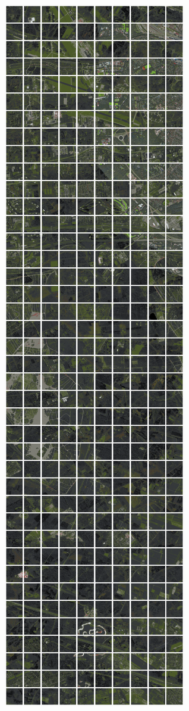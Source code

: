 <html>
<div>
<img src="https://github.com/HakkaTjakka/NL_TILE_MAP/blob/main/18/622/-1046/r.6220.-10460.png" height="44" width="44">
<img src="https://github.com/HakkaTjakka/NL_TILE_MAP/blob/main/18/622/-1046/r.6221.-10460.png" height="44" width="44">
<img src="https://github.com/HakkaTjakka/NL_TILE_MAP/blob/main/18/622/-1046/r.6222.-10460.png" height="44" width="44">
<img src="https://github.com/HakkaTjakka/NL_TILE_MAP/blob/main/18/622/-1046/r.6223.-10460.png" height="44" width="44">
<img src="https://github.com/HakkaTjakka/NL_TILE_MAP/blob/main/18/622/-1046/r.6224.-10460.png" height="44" width="44">
<img src="https://github.com/HakkaTjakka/NL_TILE_MAP/blob/main/18/622/-1046/r.6225.-10460.png" height="44" width="44">
<img src="https://github.com/HakkaTjakka/NL_TILE_MAP/blob/main/18/622/-1046/r.6226.-10460.png" height="44" width="44">
<img src="https://github.com/HakkaTjakka/NL_TILE_MAP/blob/main/18/622/-1046/r.6227.-10460.png" height="44" width="44">
<img src="https://github.com/HakkaTjakka/NL_TILE_MAP/blob/main/18/622/-1046/r.6228.-10460.png" height="44" width="44">
<img src="https://github.com/HakkaTjakka/NL_TILE_MAP/blob/main/18/622/-1046/r.6229.-10460.png" height="44" width="44">
<img src="https://github.com/HakkaTjakka/NL_TILE_MAP/blob/main/18/623/-1046/r.6230.-10460.png" height="44" width="44">
<img src="https://github.com/HakkaTjakka/NL_TILE_MAP/blob/main/18/623/-1046/r.6231.-10460.png" height="44" width="44">
<img src="https://github.com/HakkaTjakka/NL_TILE_MAP/blob/main/18/623/-1046/r.6232.-10460.png" height="44" width="44">
<img src="https://github.com/HakkaTjakka/NL_TILE_MAP/blob/main/18/623/-1046/r.6233.-10460.png" height="44" width="44">
<img src="https://github.com/HakkaTjakka/NL_TILE_MAP/blob/main/18/623/-1046/r.6234.-10460.png" height="44" width="44">
<img src="https://github.com/HakkaTjakka/NL_TILE_MAP/blob/main/18/623/-1046/r.6235.-10460.png" height="44" width="44">
<img src="https://github.com/HakkaTjakka/NL_TILE_MAP/blob/main/18/623/-1046/r.6236.-10460.png" height="44" width="44">
<img src="https://github.com/HakkaTjakka/NL_TILE_MAP/blob/main/18/623/-1046/r.6237.-10460.png" height="44" width="44">
<img src="https://github.com/HakkaTjakka/NL_TILE_MAP/blob/main/18/623/-1046/r.6238.-10460.png" height="44" width="44">
<img src="https://github.com/HakkaTjakka/NL_TILE_MAP/blob/main/18/623/-1046/r.6239.-10460.png" height="44" width="44">
<br>
<img src="https://github.com/HakkaTjakka/NL_TILE_MAP/blob/main/18/622/-1046/r.6220.-10459.png" height="44" width="44">
<img src="https://github.com/HakkaTjakka/NL_TILE_MAP/blob/main/18/622/-1046/r.6221.-10459.png" height="44" width="44">
<img src="https://github.com/HakkaTjakka/NL_TILE_MAP/blob/main/18/622/-1046/r.6222.-10459.png" height="44" width="44">
<img src="https://github.com/HakkaTjakka/NL_TILE_MAP/blob/main/18/622/-1046/r.6223.-10459.png" height="44" width="44">
<img src="https://github.com/HakkaTjakka/NL_TILE_MAP/blob/main/18/622/-1046/r.6224.-10459.png" height="44" width="44">
<img src="https://github.com/HakkaTjakka/NL_TILE_MAP/blob/main/18/622/-1046/r.6225.-10459.png" height="44" width="44">
<img src="https://github.com/HakkaTjakka/NL_TILE_MAP/blob/main/18/622/-1046/r.6226.-10459.png" height="44" width="44">
<img src="https://github.com/HakkaTjakka/NL_TILE_MAP/blob/main/18/622/-1046/r.6227.-10459.png" height="44" width="44">
<img src="https://github.com/HakkaTjakka/NL_TILE_MAP/blob/main/18/622/-1046/r.6228.-10459.png" height="44" width="44">
<img src="https://github.com/HakkaTjakka/NL_TILE_MAP/blob/main/18/622/-1046/r.6229.-10459.png" height="44" width="44">
<img src="https://github.com/HakkaTjakka/NL_TILE_MAP/blob/main/18/623/-1046/r.6230.-10459.png" height="44" width="44">
<img src="https://github.com/HakkaTjakka/NL_TILE_MAP/blob/main/18/623/-1046/r.6231.-10459.png" height="44" width="44">
<img src="https://github.com/HakkaTjakka/NL_TILE_MAP/blob/main/18/623/-1046/r.6232.-10459.png" height="44" width="44">
<img src="https://github.com/HakkaTjakka/NL_TILE_MAP/blob/main/18/623/-1046/r.6233.-10459.png" height="44" width="44">
<img src="https://github.com/HakkaTjakka/NL_TILE_MAP/blob/main/18/623/-1046/r.6234.-10459.png" height="44" width="44">
<img src="https://github.com/HakkaTjakka/NL_TILE_MAP/blob/main/18/623/-1046/r.6235.-10459.png" height="44" width="44">
<img src="https://github.com/HakkaTjakka/NL_TILE_MAP/blob/main/18/623/-1046/r.6236.-10459.png" height="44" width="44">
<img src="https://github.com/HakkaTjakka/NL_TILE_MAP/blob/main/18/623/-1046/r.6237.-10459.png" height="44" width="44">
<img src="https://github.com/HakkaTjakka/NL_TILE_MAP/blob/main/18/623/-1046/r.6238.-10459.png" height="44" width="44">
<img src="https://github.com/HakkaTjakka/NL_TILE_MAP/blob/main/18/623/-1046/r.6239.-10459.png" height="44" width="44">
<br>
<img src="https://github.com/HakkaTjakka/NL_TILE_MAP/blob/main/18/622/-1046/r.6220.-10458.png" height="44" width="44">
<img src="https://github.com/HakkaTjakka/NL_TILE_MAP/blob/main/18/622/-1046/r.6221.-10458.png" height="44" width="44">
<img src="https://github.com/HakkaTjakka/NL_TILE_MAP/blob/main/18/622/-1046/r.6222.-10458.png" height="44" width="44">
<img src="https://github.com/HakkaTjakka/NL_TILE_MAP/blob/main/18/622/-1046/r.6223.-10458.png" height="44" width="44">
<img src="https://github.com/HakkaTjakka/NL_TILE_MAP/blob/main/18/622/-1046/r.6224.-10458.png" height="44" width="44">
<img src="https://github.com/HakkaTjakka/NL_TILE_MAP/blob/main/18/622/-1046/r.6225.-10458.png" height="44" width="44">
<img src="https://github.com/HakkaTjakka/NL_TILE_MAP/blob/main/18/622/-1046/r.6226.-10458.png" height="44" width="44">
<img src="https://github.com/HakkaTjakka/NL_TILE_MAP/blob/main/18/622/-1046/r.6227.-10458.png" height="44" width="44">
<img src="https://github.com/HakkaTjakka/NL_TILE_MAP/blob/main/18/622/-1046/r.6228.-10458.png" height="44" width="44">
<img src="https://github.com/HakkaTjakka/NL_TILE_MAP/blob/main/18/622/-1046/r.6229.-10458.png" height="44" width="44">
<img src="https://github.com/HakkaTjakka/NL_TILE_MAP/blob/main/18/623/-1046/r.6230.-10458.png" height="44" width="44">
<img src="https://github.com/HakkaTjakka/NL_TILE_MAP/blob/main/18/623/-1046/r.6231.-10458.png" height="44" width="44">
<img src="https://github.com/HakkaTjakka/NL_TILE_MAP/blob/main/18/623/-1046/r.6232.-10458.png" height="44" width="44">
<img src="https://github.com/HakkaTjakka/NL_TILE_MAP/blob/main/18/623/-1046/r.6233.-10458.png" height="44" width="44">
<img src="https://github.com/HakkaTjakka/NL_TILE_MAP/blob/main/18/623/-1046/r.6234.-10458.png" height="44" width="44">
<img src="https://github.com/HakkaTjakka/NL_TILE_MAP/blob/main/18/623/-1046/r.6235.-10458.png" height="44" width="44">
<img src="https://github.com/HakkaTjakka/NL_TILE_MAP/blob/main/18/623/-1046/r.6236.-10458.png" height="44" width="44">
<img src="https://github.com/HakkaTjakka/NL_TILE_MAP/blob/main/18/623/-1046/r.6237.-10458.png" height="44" width="44">
<img src="https://github.com/HakkaTjakka/NL_TILE_MAP/blob/main/18/623/-1046/r.6238.-10458.png" height="44" width="44">
<img src="https://github.com/HakkaTjakka/NL_TILE_MAP/blob/main/18/623/-1046/r.6239.-10458.png" height="44" width="44">
<br>
<img src="https://github.com/HakkaTjakka/NL_TILE_MAP/blob/main/18/622/-1046/r.6220.-10457.png" height="44" width="44">
<img src="https://github.com/HakkaTjakka/NL_TILE_MAP/blob/main/18/622/-1046/r.6221.-10457.png" height="44" width="44">
<img src="https://github.com/HakkaTjakka/NL_TILE_MAP/blob/main/18/622/-1046/r.6222.-10457.png" height="44" width="44">
<img src="https://github.com/HakkaTjakka/NL_TILE_MAP/blob/main/18/622/-1046/r.6223.-10457.png" height="44" width="44">
<img src="https://github.com/HakkaTjakka/NL_TILE_MAP/blob/main/18/622/-1046/r.6224.-10457.png" height="44" width="44">
<img src="https://github.com/HakkaTjakka/NL_TILE_MAP/blob/main/18/622/-1046/r.6225.-10457.png" height="44" width="44">
<img src="https://github.com/HakkaTjakka/NL_TILE_MAP/blob/main/18/622/-1046/r.6226.-10457.png" height="44" width="44">
<img src="https://github.com/HakkaTjakka/NL_TILE_MAP/blob/main/18/622/-1046/r.6227.-10457.png" height="44" width="44">
<img src="https://github.com/HakkaTjakka/NL_TILE_MAP/blob/main/18/622/-1046/r.6228.-10457.png" height="44" width="44">
<img src="https://github.com/HakkaTjakka/NL_TILE_MAP/blob/main/18/622/-1046/r.6229.-10457.png" height="44" width="44">
<img src="https://github.com/HakkaTjakka/NL_TILE_MAP/blob/main/18/623/-1046/r.6230.-10457.png" height="44" width="44">
<img src="https://github.com/HakkaTjakka/NL_TILE_MAP/blob/main/18/623/-1046/r.6231.-10457.png" height="44" width="44">
<img src="https://github.com/HakkaTjakka/NL_TILE_MAP/blob/main/18/623/-1046/r.6232.-10457.png" height="44" width="44">
<img src="https://github.com/HakkaTjakka/NL_TILE_MAP/blob/main/18/623/-1046/r.6233.-10457.png" height="44" width="44">
<img src="https://github.com/HakkaTjakka/NL_TILE_MAP/blob/main/18/623/-1046/r.6234.-10457.png" height="44" width="44">
<img src="https://github.com/HakkaTjakka/NL_TILE_MAP/blob/main/18/623/-1046/r.6235.-10457.png" height="44" width="44">
<img src="https://github.com/HakkaTjakka/NL_TILE_MAP/blob/main/18/623/-1046/r.6236.-10457.png" height="44" width="44">
<img src="https://github.com/HakkaTjakka/NL_TILE_MAP/blob/main/18/623/-1046/r.6237.-10457.png" height="44" width="44">
<img src="https://github.com/HakkaTjakka/NL_TILE_MAP/blob/main/18/623/-1046/r.6238.-10457.png" height="44" width="44">
<img src="https://github.com/HakkaTjakka/NL_TILE_MAP/blob/main/18/623/-1046/r.6239.-10457.png" height="44" width="44">
<br>
<img src="https://github.com/HakkaTjakka/NL_TILE_MAP/blob/main/18/622/-1046/r.6220.-10456.png" height="44" width="44">
<img src="https://github.com/HakkaTjakka/NL_TILE_MAP/blob/main/18/622/-1046/r.6221.-10456.png" height="44" width="44">
<img src="https://github.com/HakkaTjakka/NL_TILE_MAP/blob/main/18/622/-1046/r.6222.-10456.png" height="44" width="44">
<img src="https://github.com/HakkaTjakka/NL_TILE_MAP/blob/main/18/622/-1046/r.6223.-10456.png" height="44" width="44">
<img src="https://github.com/HakkaTjakka/NL_TILE_MAP/blob/main/18/622/-1046/r.6224.-10456.png" height="44" width="44">
<img src="https://github.com/HakkaTjakka/NL_TILE_MAP/blob/main/18/622/-1046/r.6225.-10456.png" height="44" width="44">
<img src="https://github.com/HakkaTjakka/NL_TILE_MAP/blob/main/18/622/-1046/r.6226.-10456.png" height="44" width="44">
<img src="https://github.com/HakkaTjakka/NL_TILE_MAP/blob/main/18/622/-1046/r.6227.-10456.png" height="44" width="44">
<img src="https://github.com/HakkaTjakka/NL_TILE_MAP/blob/main/18/622/-1046/r.6228.-10456.png" height="44" width="44">
<img src="https://github.com/HakkaTjakka/NL_TILE_MAP/blob/main/18/622/-1046/r.6229.-10456.png" height="44" width="44">
<img src="https://github.com/HakkaTjakka/NL_TILE_MAP/blob/main/18/623/-1046/r.6230.-10456.png" height="44" width="44">
<img src="https://github.com/HakkaTjakka/NL_TILE_MAP/blob/main/18/623/-1046/r.6231.-10456.png" height="44" width="44">
<img src="https://github.com/HakkaTjakka/NL_TILE_MAP/blob/main/18/623/-1046/r.6232.-10456.png" height="44" width="44">
<img src="https://github.com/HakkaTjakka/NL_TILE_MAP/blob/main/18/623/-1046/r.6233.-10456.png" height="44" width="44">
<img src="https://github.com/HakkaTjakka/NL_TILE_MAP/blob/main/18/623/-1046/r.6234.-10456.png" height="44" width="44">
<img src="https://github.com/HakkaTjakka/NL_TILE_MAP/blob/main/18/623/-1046/r.6235.-10456.png" height="44" width="44">
<img src="https://github.com/HakkaTjakka/NL_TILE_MAP/blob/main/18/623/-1046/r.6236.-10456.png" height="44" width="44">
<img src="https://github.com/HakkaTjakka/NL_TILE_MAP/blob/main/18/623/-1046/r.6237.-10456.png" height="44" width="44">
<img src="https://github.com/HakkaTjakka/NL_TILE_MAP/blob/main/18/623/-1046/r.6238.-10456.png" height="44" width="44">
<img src="https://github.com/HakkaTjakka/NL_TILE_MAP/blob/main/18/623/-1046/r.6239.-10456.png" height="44" width="44">
<br>
<img src="https://github.com/HakkaTjakka/NL_TILE_MAP/blob/main/18/622/-1046/r.6220.-10455.png" height="44" width="44">
<img src="https://github.com/HakkaTjakka/NL_TILE_MAP/blob/main/18/622/-1046/r.6221.-10455.png" height="44" width="44">
<img src="https://github.com/HakkaTjakka/NL_TILE_MAP/blob/main/18/622/-1046/r.6222.-10455.png" height="44" width="44">
<img src="https://github.com/HakkaTjakka/NL_TILE_MAP/blob/main/18/622/-1046/r.6223.-10455.png" height="44" width="44">
<img src="https://github.com/HakkaTjakka/NL_TILE_MAP/blob/main/18/622/-1046/r.6224.-10455.png" height="44" width="44">
<img src="https://github.com/HakkaTjakka/NL_TILE_MAP/blob/main/18/622/-1046/r.6225.-10455.png" height="44" width="44">
<img src="https://github.com/HakkaTjakka/NL_TILE_MAP/blob/main/18/622/-1046/r.6226.-10455.png" height="44" width="44">
<img src="https://github.com/HakkaTjakka/NL_TILE_MAP/blob/main/18/622/-1046/r.6227.-10455.png" height="44" width="44">
<img src="https://github.com/HakkaTjakka/NL_TILE_MAP/blob/main/18/622/-1046/r.6228.-10455.png" height="44" width="44">
<img src="https://github.com/HakkaTjakka/NL_TILE_MAP/blob/main/18/622/-1046/r.6229.-10455.png" height="44" width="44">
<img src="https://github.com/HakkaTjakka/NL_TILE_MAP/blob/main/18/623/-1046/r.6230.-10455.png" height="44" width="44">
<img src="https://github.com/HakkaTjakka/NL_TILE_MAP/blob/main/18/623/-1046/r.6231.-10455.png" height="44" width="44">
<img src="https://github.com/HakkaTjakka/NL_TILE_MAP/blob/main/18/623/-1046/r.6232.-10455.png" height="44" width="44">
<img src="https://github.com/HakkaTjakka/NL_TILE_MAP/blob/main/18/623/-1046/r.6233.-10455.png" height="44" width="44">
<img src="https://github.com/HakkaTjakka/NL_TILE_MAP/blob/main/18/623/-1046/r.6234.-10455.png" height="44" width="44">
<img src="https://github.com/HakkaTjakka/NL_TILE_MAP/blob/main/18/623/-1046/r.6235.-10455.png" height="44" width="44">
<img src="https://github.com/HakkaTjakka/NL_TILE_MAP/blob/main/18/623/-1046/r.6236.-10455.png" height="44" width="44">
<img src="https://github.com/HakkaTjakka/NL_TILE_MAP/blob/main/18/623/-1046/r.6237.-10455.png" height="44" width="44">
<img src="https://github.com/HakkaTjakka/NL_TILE_MAP/blob/main/18/623/-1046/r.6238.-10455.png" height="44" width="44">
<img src="https://github.com/HakkaTjakka/NL_TILE_MAP/blob/main/18/623/-1046/r.6239.-10455.png" height="44" width="44">
<br>
<img src="https://github.com/HakkaTjakka/NL_TILE_MAP/blob/main/18/622/-1046/r.6220.-10454.png" height="44" width="44">
<img src="https://github.com/HakkaTjakka/NL_TILE_MAP/blob/main/18/622/-1046/r.6221.-10454.png" height="44" width="44">
<img src="https://github.com/HakkaTjakka/NL_TILE_MAP/blob/main/18/622/-1046/r.6222.-10454.png" height="44" width="44">
<img src="https://github.com/HakkaTjakka/NL_TILE_MAP/blob/main/18/622/-1046/r.6223.-10454.png" height="44" width="44">
<img src="https://github.com/HakkaTjakka/NL_TILE_MAP/blob/main/18/622/-1046/r.6224.-10454.png" height="44" width="44">
<img src="https://github.com/HakkaTjakka/NL_TILE_MAP/blob/main/18/622/-1046/r.6225.-10454.png" height="44" width="44">
<img src="https://github.com/HakkaTjakka/NL_TILE_MAP/blob/main/18/622/-1046/r.6226.-10454.png" height="44" width="44">
<img src="https://github.com/HakkaTjakka/NL_TILE_MAP/blob/main/18/622/-1046/r.6227.-10454.png" height="44" width="44">
<img src="https://github.com/HakkaTjakka/NL_TILE_MAP/blob/main/18/622/-1046/r.6228.-10454.png" height="44" width="44">
<img src="https://github.com/HakkaTjakka/NL_TILE_MAP/blob/main/18/622/-1046/r.6229.-10454.png" height="44" width="44">
<img src="https://github.com/HakkaTjakka/NL_TILE_MAP/blob/main/18/623/-1046/r.6230.-10454.png" height="44" width="44">
<img src="https://github.com/HakkaTjakka/NL_TILE_MAP/blob/main/18/623/-1046/r.6231.-10454.png" height="44" width="44">
<img src="https://github.com/HakkaTjakka/NL_TILE_MAP/blob/main/18/623/-1046/r.6232.-10454.png" height="44" width="44">
<img src="https://github.com/HakkaTjakka/NL_TILE_MAP/blob/main/18/623/-1046/r.6233.-10454.png" height="44" width="44">
<img src="https://github.com/HakkaTjakka/NL_TILE_MAP/blob/main/18/623/-1046/r.6234.-10454.png" height="44" width="44">
<img src="https://github.com/HakkaTjakka/NL_TILE_MAP/blob/main/18/623/-1046/r.6235.-10454.png" height="44" width="44">
<img src="https://github.com/HakkaTjakka/NL_TILE_MAP/blob/main/18/623/-1046/r.6236.-10454.png" height="44" width="44">
<img src="https://github.com/HakkaTjakka/NL_TILE_MAP/blob/main/18/623/-1046/r.6237.-10454.png" height="44" width="44">
<img src="https://github.com/HakkaTjakka/NL_TILE_MAP/blob/main/18/623/-1046/r.6238.-10454.png" height="44" width="44">
<img src="https://github.com/HakkaTjakka/NL_TILE_MAP/blob/main/18/623/-1046/r.6239.-10454.png" height="44" width="44">
<br>
<img src="https://github.com/HakkaTjakka/NL_TILE_MAP/blob/main/18/622/-1046/r.6220.-10453.png" height="44" width="44">
<img src="https://github.com/HakkaTjakka/NL_TILE_MAP/blob/main/18/622/-1046/r.6221.-10453.png" height="44" width="44">
<img src="https://github.com/HakkaTjakka/NL_TILE_MAP/blob/main/18/622/-1046/r.6222.-10453.png" height="44" width="44">
<img src="https://github.com/HakkaTjakka/NL_TILE_MAP/blob/main/18/622/-1046/r.6223.-10453.png" height="44" width="44">
<img src="https://github.com/HakkaTjakka/NL_TILE_MAP/blob/main/18/622/-1046/r.6224.-10453.png" height="44" width="44">
<img src="https://github.com/HakkaTjakka/NL_TILE_MAP/blob/main/18/622/-1046/r.6225.-10453.png" height="44" width="44">
<img src="https://github.com/HakkaTjakka/NL_TILE_MAP/blob/main/18/622/-1046/r.6226.-10453.png" height="44" width="44">
<img src="https://github.com/HakkaTjakka/NL_TILE_MAP/blob/main/18/622/-1046/r.6227.-10453.png" height="44" width="44">
<img src="https://github.com/HakkaTjakka/NL_TILE_MAP/blob/main/18/622/-1046/r.6228.-10453.png" height="44" width="44">
<img src="https://github.com/HakkaTjakka/NL_TILE_MAP/blob/main/18/622/-1046/r.6229.-10453.png" height="44" width="44">
<img src="https://github.com/HakkaTjakka/NL_TILE_MAP/blob/main/18/623/-1046/r.6230.-10453.png" height="44" width="44">
<img src="https://github.com/HakkaTjakka/NL_TILE_MAP/blob/main/18/623/-1046/r.6231.-10453.png" height="44" width="44">
<img src="https://github.com/HakkaTjakka/NL_TILE_MAP/blob/main/18/623/-1046/r.6232.-10453.png" height="44" width="44">
<img src="https://github.com/HakkaTjakka/NL_TILE_MAP/blob/main/18/623/-1046/r.6233.-10453.png" height="44" width="44">
<img src="https://github.com/HakkaTjakka/NL_TILE_MAP/blob/main/18/623/-1046/r.6234.-10453.png" height="44" width="44">
<img src="https://github.com/HakkaTjakka/NL_TILE_MAP/blob/main/18/623/-1046/r.6235.-10453.png" height="44" width="44">
<img src="https://github.com/HakkaTjakka/NL_TILE_MAP/blob/main/18/623/-1046/r.6236.-10453.png" height="44" width="44">
<img src="https://github.com/HakkaTjakka/NL_TILE_MAP/blob/main/18/623/-1046/r.6237.-10453.png" height="44" width="44">
<img src="https://github.com/HakkaTjakka/NL_TILE_MAP/blob/main/18/623/-1046/r.6238.-10453.png" height="44" width="44">
<img src="https://github.com/HakkaTjakka/NL_TILE_MAP/blob/main/18/623/-1046/r.6239.-10453.png" height="44" width="44">
<br>
<img src="https://github.com/HakkaTjakka/NL_TILE_MAP/blob/main/18/622/-1046/r.6220.-10452.png" height="44" width="44">
<img src="https://github.com/HakkaTjakka/NL_TILE_MAP/blob/main/18/622/-1046/r.6221.-10452.png" height="44" width="44">
<img src="https://github.com/HakkaTjakka/NL_TILE_MAP/blob/main/18/622/-1046/r.6222.-10452.png" height="44" width="44">
<img src="https://github.com/HakkaTjakka/NL_TILE_MAP/blob/main/18/622/-1046/r.6223.-10452.png" height="44" width="44">
<img src="https://github.com/HakkaTjakka/NL_TILE_MAP/blob/main/18/622/-1046/r.6224.-10452.png" height="44" width="44">
<img src="https://github.com/HakkaTjakka/NL_TILE_MAP/blob/main/18/622/-1046/r.6225.-10452.png" height="44" width="44">
<img src="https://github.com/HakkaTjakka/NL_TILE_MAP/blob/main/18/622/-1046/r.6226.-10452.png" height="44" width="44">
<img src="https://github.com/HakkaTjakka/NL_TILE_MAP/blob/main/18/622/-1046/r.6227.-10452.png" height="44" width="44">
<img src="https://github.com/HakkaTjakka/NL_TILE_MAP/blob/main/18/622/-1046/r.6228.-10452.png" height="44" width="44">
<img src="https://github.com/HakkaTjakka/NL_TILE_MAP/blob/main/18/622/-1046/r.6229.-10452.png" height="44" width="44">
<img src="https://github.com/HakkaTjakka/NL_TILE_MAP/blob/main/18/623/-1046/r.6230.-10452.png" height="44" width="44">
<img src="https://github.com/HakkaTjakka/NL_TILE_MAP/blob/main/18/623/-1046/r.6231.-10452.png" height="44" width="44">
<img src="https://github.com/HakkaTjakka/NL_TILE_MAP/blob/main/18/623/-1046/r.6232.-10452.png" height="44" width="44">
<img src="https://github.com/HakkaTjakka/NL_TILE_MAP/blob/main/18/623/-1046/r.6233.-10452.png" height="44" width="44">
<img src="https://github.com/HakkaTjakka/NL_TILE_MAP/blob/main/18/623/-1046/r.6234.-10452.png" height="44" width="44">
<img src="https://github.com/HakkaTjakka/NL_TILE_MAP/blob/main/18/623/-1046/r.6235.-10452.png" height="44" width="44">
<img src="https://github.com/HakkaTjakka/NL_TILE_MAP/blob/main/18/623/-1046/r.6236.-10452.png" height="44" width="44">
<img src="https://github.com/HakkaTjakka/NL_TILE_MAP/blob/main/18/623/-1046/r.6237.-10452.png" height="44" width="44">
<img src="https://github.com/HakkaTjakka/NL_TILE_MAP/blob/main/18/623/-1046/r.6238.-10452.png" height="44" width="44">
<img src="https://github.com/HakkaTjakka/NL_TILE_MAP/blob/main/18/623/-1046/r.6239.-10452.png" height="44" width="44">
<br>
<img src="https://github.com/HakkaTjakka/NL_TILE_MAP/blob/main/18/622/-1046/r.6220.-10451.png" height="44" width="44">
<img src="https://github.com/HakkaTjakka/NL_TILE_MAP/blob/main/18/622/-1046/r.6221.-10451.png" height="44" width="44">
<img src="https://github.com/HakkaTjakka/NL_TILE_MAP/blob/main/18/622/-1046/r.6222.-10451.png" height="44" width="44">
<img src="https://github.com/HakkaTjakka/NL_TILE_MAP/blob/main/18/622/-1046/r.6223.-10451.png" height="44" width="44">
<img src="https://github.com/HakkaTjakka/NL_TILE_MAP/blob/main/18/622/-1046/r.6224.-10451.png" height="44" width="44">
<img src="https://github.com/HakkaTjakka/NL_TILE_MAP/blob/main/18/622/-1046/r.6225.-10451.png" height="44" width="44">
<img src="https://github.com/HakkaTjakka/NL_TILE_MAP/blob/main/18/622/-1046/r.6226.-10451.png" height="44" width="44">
<img src="https://github.com/HakkaTjakka/NL_TILE_MAP/blob/main/18/622/-1046/r.6227.-10451.png" height="44" width="44">
<img src="https://github.com/HakkaTjakka/NL_TILE_MAP/blob/main/18/622/-1046/r.6228.-10451.png" height="44" width="44">
<img src="https://github.com/HakkaTjakka/NL_TILE_MAP/blob/main/18/622/-1046/r.6229.-10451.png" height="44" width="44">
<img src="https://github.com/HakkaTjakka/NL_TILE_MAP/blob/main/18/623/-1046/r.6230.-10451.png" height="44" width="44">
<img src="https://github.com/HakkaTjakka/NL_TILE_MAP/blob/main/18/623/-1046/r.6231.-10451.png" height="44" width="44">
<img src="https://github.com/HakkaTjakka/NL_TILE_MAP/blob/main/18/623/-1046/r.6232.-10451.png" height="44" width="44">
<img src="https://github.com/HakkaTjakka/NL_TILE_MAP/blob/main/18/623/-1046/r.6233.-10451.png" height="44" width="44">
<img src="https://github.com/HakkaTjakka/NL_TILE_MAP/blob/main/18/623/-1046/r.6234.-10451.png" height="44" width="44">
<img src="https://github.com/HakkaTjakka/NL_TILE_MAP/blob/main/18/623/-1046/r.6235.-10451.png" height="44" width="44">
<img src="https://github.com/HakkaTjakka/NL_TILE_MAP/blob/main/18/623/-1046/r.6236.-10451.png" height="44" width="44">
<img src="https://github.com/HakkaTjakka/NL_TILE_MAP/blob/main/18/623/-1046/r.6237.-10451.png" height="44" width="44">
<img src="https://github.com/HakkaTjakka/NL_TILE_MAP/blob/main/18/623/-1046/r.6238.-10451.png" height="44" width="44">
<img src="https://github.com/HakkaTjakka/NL_TILE_MAP/blob/main/18/623/-1046/r.6239.-10451.png" height="44" width="44">
<br>
<img src="https://github.com/HakkaTjakka/NL_TILE_MAP/blob/main/18/622/-1045/r.6220.-10450.png" height="44" width="44">
<img src="https://github.com/HakkaTjakka/NL_TILE_MAP/blob/main/18/622/-1045/r.6221.-10450.png" height="44" width="44">
<img src="https://github.com/HakkaTjakka/NL_TILE_MAP/blob/main/18/622/-1045/r.6222.-10450.png" height="44" width="44">
<img src="https://github.com/HakkaTjakka/NL_TILE_MAP/blob/main/18/622/-1045/r.6223.-10450.png" height="44" width="44">
<img src="https://github.com/HakkaTjakka/NL_TILE_MAP/blob/main/18/622/-1045/r.6224.-10450.png" height="44" width="44">
<img src="https://github.com/HakkaTjakka/NL_TILE_MAP/blob/main/18/622/-1045/r.6225.-10450.png" height="44" width="44">
<img src="https://github.com/HakkaTjakka/NL_TILE_MAP/blob/main/18/622/-1045/r.6226.-10450.png" height="44" width="44">
<img src="https://github.com/HakkaTjakka/NL_TILE_MAP/blob/main/18/622/-1045/r.6227.-10450.png" height="44" width="44">
<img src="https://github.com/HakkaTjakka/NL_TILE_MAP/blob/main/18/622/-1045/r.6228.-10450.png" height="44" width="44">
<img src="https://github.com/HakkaTjakka/NL_TILE_MAP/blob/main/18/622/-1045/r.6229.-10450.png" height="44" width="44">
<img src="https://github.com/HakkaTjakka/NL_TILE_MAP/blob/main/18/623/-1045/r.6230.-10450.png" height="44" width="44">
<img src="https://github.com/HakkaTjakka/NL_TILE_MAP/blob/main/18/623/-1045/r.6231.-10450.png" height="44" width="44">
<img src="https://github.com/HakkaTjakka/NL_TILE_MAP/blob/main/18/623/-1045/r.6232.-10450.png" height="44" width="44">
<img src="https://github.com/HakkaTjakka/NL_TILE_MAP/blob/main/18/623/-1045/r.6233.-10450.png" height="44" width="44">
<img src="https://github.com/HakkaTjakka/NL_TILE_MAP/blob/main/18/623/-1045/r.6234.-10450.png" height="44" width="44">
<img src="https://github.com/HakkaTjakka/NL_TILE_MAP/blob/main/18/623/-1045/r.6235.-10450.png" height="44" width="44">
<img src="https://github.com/HakkaTjakka/NL_TILE_MAP/blob/main/18/623/-1045/r.6236.-10450.png" height="44" width="44">
<img src="https://github.com/HakkaTjakka/NL_TILE_MAP/blob/main/18/623/-1045/r.6237.-10450.png" height="44" width="44">
<img src="https://github.com/HakkaTjakka/NL_TILE_MAP/blob/main/18/623/-1045/r.6238.-10450.png" height="44" width="44">
<img src="https://github.com/HakkaTjakka/NL_TILE_MAP/blob/main/18/623/-1045/r.6239.-10450.png" height="44" width="44">
<br>
<img src="https://github.com/HakkaTjakka/NL_TILE_MAP/blob/main/18/622/-1045/r.6220.-10449.png" height="44" width="44">
<img src="https://github.com/HakkaTjakka/NL_TILE_MAP/blob/main/18/622/-1045/r.6221.-10449.png" height="44" width="44">
<img src="https://github.com/HakkaTjakka/NL_TILE_MAP/blob/main/18/622/-1045/r.6222.-10449.png" height="44" width="44">
<img src="https://github.com/HakkaTjakka/NL_TILE_MAP/blob/main/18/622/-1045/r.6223.-10449.png" height="44" width="44">
<img src="https://github.com/HakkaTjakka/NL_TILE_MAP/blob/main/18/622/-1045/r.6224.-10449.png" height="44" width="44">
<img src="https://github.com/HakkaTjakka/NL_TILE_MAP/blob/main/18/622/-1045/r.6225.-10449.png" height="44" width="44">
<img src="https://github.com/HakkaTjakka/NL_TILE_MAP/blob/main/18/622/-1045/r.6226.-10449.png" height="44" width="44">
<img src="https://github.com/HakkaTjakka/NL_TILE_MAP/blob/main/18/622/-1045/r.6227.-10449.png" height="44" width="44">
<img src="https://github.com/HakkaTjakka/NL_TILE_MAP/blob/main/18/622/-1045/r.6228.-10449.png" height="44" width="44">
<img src="https://github.com/HakkaTjakka/NL_TILE_MAP/blob/main/18/622/-1045/r.6229.-10449.png" height="44" width="44">
<img src="https://github.com/HakkaTjakka/NL_TILE_MAP/blob/main/18/623/-1045/r.6230.-10449.png" height="44" width="44">
<img src="https://github.com/HakkaTjakka/NL_TILE_MAP/blob/main/18/623/-1045/r.6231.-10449.png" height="44" width="44">
<img src="https://github.com/HakkaTjakka/NL_TILE_MAP/blob/main/18/623/-1045/r.6232.-10449.png" height="44" width="44">
<img src="https://github.com/HakkaTjakka/NL_TILE_MAP/blob/main/18/623/-1045/r.6233.-10449.png" height="44" width="44">
<img src="https://github.com/HakkaTjakka/NL_TILE_MAP/blob/main/18/623/-1045/r.6234.-10449.png" height="44" width="44">
<img src="https://github.com/HakkaTjakka/NL_TILE_MAP/blob/main/18/623/-1045/r.6235.-10449.png" height="44" width="44">
<img src="https://github.com/HakkaTjakka/NL_TILE_MAP/blob/main/18/623/-1045/r.6236.-10449.png" height="44" width="44">
<img src="https://github.com/HakkaTjakka/NL_TILE_MAP/blob/main/18/623/-1045/r.6237.-10449.png" height="44" width="44">
<img src="https://github.com/HakkaTjakka/NL_TILE_MAP/blob/main/18/623/-1045/r.6238.-10449.png" height="44" width="44">
<img src="https://github.com/HakkaTjakka/NL_TILE_MAP/blob/main/18/623/-1045/r.6239.-10449.png" height="44" width="44">
<br>
<img src="https://github.com/HakkaTjakka/NL_TILE_MAP/blob/main/18/622/-1045/r.6220.-10448.png" height="44" width="44">
<img src="https://github.com/HakkaTjakka/NL_TILE_MAP/blob/main/18/622/-1045/r.6221.-10448.png" height="44" width="44">
<img src="https://github.com/HakkaTjakka/NL_TILE_MAP/blob/main/18/622/-1045/r.6222.-10448.png" height="44" width="44">
<img src="https://github.com/HakkaTjakka/NL_TILE_MAP/blob/main/18/622/-1045/r.6223.-10448.png" height="44" width="44">
<img src="https://github.com/HakkaTjakka/NL_TILE_MAP/blob/main/18/622/-1045/r.6224.-10448.png" height="44" width="44">
<img src="https://github.com/HakkaTjakka/NL_TILE_MAP/blob/main/18/622/-1045/r.6225.-10448.png" height="44" width="44">
<img src="https://github.com/HakkaTjakka/NL_TILE_MAP/blob/main/18/622/-1045/r.6226.-10448.png" height="44" width="44">
<img src="https://github.com/HakkaTjakka/NL_TILE_MAP/blob/main/18/622/-1045/r.6227.-10448.png" height="44" width="44">
<img src="https://github.com/HakkaTjakka/NL_TILE_MAP/blob/main/18/622/-1045/r.6228.-10448.png" height="44" width="44">
<img src="https://github.com/HakkaTjakka/NL_TILE_MAP/blob/main/18/622/-1045/r.6229.-10448.png" height="44" width="44">
<img src="https://github.com/HakkaTjakka/NL_TILE_MAP/blob/main/18/623/-1045/r.6230.-10448.png" height="44" width="44">
<img src="https://github.com/HakkaTjakka/NL_TILE_MAP/blob/main/18/623/-1045/r.6231.-10448.png" height="44" width="44">
<img src="https://github.com/HakkaTjakka/NL_TILE_MAP/blob/main/18/623/-1045/r.6232.-10448.png" height="44" width="44">
<img src="https://github.com/HakkaTjakka/NL_TILE_MAP/blob/main/18/623/-1045/r.6233.-10448.png" height="44" width="44">
<img src="https://github.com/HakkaTjakka/NL_TILE_MAP/blob/main/18/623/-1045/r.6234.-10448.png" height="44" width="44">
<img src="https://github.com/HakkaTjakka/NL_TILE_MAP/blob/main/18/623/-1045/r.6235.-10448.png" height="44" width="44">
<img src="https://github.com/HakkaTjakka/NL_TILE_MAP/blob/main/18/623/-1045/r.6236.-10448.png" height="44" width="44">
<img src="https://github.com/HakkaTjakka/NL_TILE_MAP/blob/main/18/623/-1045/r.6237.-10448.png" height="44" width="44">
<img src="https://github.com/HakkaTjakka/NL_TILE_MAP/blob/main/18/623/-1045/r.6238.-10448.png" height="44" width="44">
<img src="https://github.com/HakkaTjakka/NL_TILE_MAP/blob/main/18/623/-1045/r.6239.-10448.png" height="44" width="44">
<br>
<img src="https://github.com/HakkaTjakka/NL_TILE_MAP/blob/main/18/622/-1045/r.6220.-10447.png" height="44" width="44">
<img src="https://github.com/HakkaTjakka/NL_TILE_MAP/blob/main/18/622/-1045/r.6221.-10447.png" height="44" width="44">
<img src="https://github.com/HakkaTjakka/NL_TILE_MAP/blob/main/18/622/-1045/r.6222.-10447.png" height="44" width="44">
<img src="https://github.com/HakkaTjakka/NL_TILE_MAP/blob/main/18/622/-1045/r.6223.-10447.png" height="44" width="44">
<img src="https://github.com/HakkaTjakka/NL_TILE_MAP/blob/main/18/622/-1045/r.6224.-10447.png" height="44" width="44">
<img src="https://github.com/HakkaTjakka/NL_TILE_MAP/blob/main/18/622/-1045/r.6225.-10447.png" height="44" width="44">
<img src="https://github.com/HakkaTjakka/NL_TILE_MAP/blob/main/18/622/-1045/r.6226.-10447.png" height="44" width="44">
<img src="https://github.com/HakkaTjakka/NL_TILE_MAP/blob/main/18/622/-1045/r.6227.-10447.png" height="44" width="44">
<img src="https://github.com/HakkaTjakka/NL_TILE_MAP/blob/main/18/622/-1045/r.6228.-10447.png" height="44" width="44">
<img src="https://github.com/HakkaTjakka/NL_TILE_MAP/blob/main/18/622/-1045/r.6229.-10447.png" height="44" width="44">
<img src="https://github.com/HakkaTjakka/NL_TILE_MAP/blob/main/18/623/-1045/r.6230.-10447.png" height="44" width="44">
<img src="https://github.com/HakkaTjakka/NL_TILE_MAP/blob/main/18/623/-1045/r.6231.-10447.png" height="44" width="44">
<img src="https://github.com/HakkaTjakka/NL_TILE_MAP/blob/main/18/623/-1045/r.6232.-10447.png" height="44" width="44">
<img src="https://github.com/HakkaTjakka/NL_TILE_MAP/blob/main/18/623/-1045/r.6233.-10447.png" height="44" width="44">
<img src="https://github.com/HakkaTjakka/NL_TILE_MAP/blob/main/18/623/-1045/r.6234.-10447.png" height="44" width="44">
<img src="https://github.com/HakkaTjakka/NL_TILE_MAP/blob/main/18/623/-1045/r.6235.-10447.png" height="44" width="44">
<img src="https://github.com/HakkaTjakka/NL_TILE_MAP/blob/main/18/623/-1045/r.6236.-10447.png" height="44" width="44">
<img src="https://github.com/HakkaTjakka/NL_TILE_MAP/blob/main/18/623/-1045/r.6237.-10447.png" height="44" width="44">
<img src="https://github.com/HakkaTjakka/NL_TILE_MAP/blob/main/18/623/-1045/r.6238.-10447.png" height="44" width="44">
<img src="https://github.com/HakkaTjakka/NL_TILE_MAP/blob/main/18/623/-1045/r.6239.-10447.png" height="44" width="44">
<br>
<img src="https://github.com/HakkaTjakka/NL_TILE_MAP/blob/main/18/622/-1045/r.6220.-10446.png" height="44" width="44">
<img src="https://github.com/HakkaTjakka/NL_TILE_MAP/blob/main/18/622/-1045/r.6221.-10446.png" height="44" width="44">
<img src="https://github.com/HakkaTjakka/NL_TILE_MAP/blob/main/18/622/-1045/r.6222.-10446.png" height="44" width="44">
<img src="https://github.com/HakkaTjakka/NL_TILE_MAP/blob/main/18/622/-1045/r.6223.-10446.png" height="44" width="44">
<img src="https://github.com/HakkaTjakka/NL_TILE_MAP/blob/main/18/622/-1045/r.6224.-10446.png" height="44" width="44">
<img src="https://github.com/HakkaTjakka/NL_TILE_MAP/blob/main/18/622/-1045/r.6225.-10446.png" height="44" width="44">
<img src="https://github.com/HakkaTjakka/NL_TILE_MAP/blob/main/18/622/-1045/r.6226.-10446.png" height="44" width="44">
<img src="https://github.com/HakkaTjakka/NL_TILE_MAP/blob/main/18/622/-1045/r.6227.-10446.png" height="44" width="44">
<img src="https://github.com/HakkaTjakka/NL_TILE_MAP/blob/main/18/622/-1045/r.6228.-10446.png" height="44" width="44">
<img src="https://github.com/HakkaTjakka/NL_TILE_MAP/blob/main/18/622/-1045/r.6229.-10446.png" height="44" width="44">
<img src="https://github.com/HakkaTjakka/NL_TILE_MAP/blob/main/18/623/-1045/r.6230.-10446.png" height="44" width="44">
<img src="https://github.com/HakkaTjakka/NL_TILE_MAP/blob/main/18/623/-1045/r.6231.-10446.png" height="44" width="44">
<img src="https://github.com/HakkaTjakka/NL_TILE_MAP/blob/main/18/623/-1045/r.6232.-10446.png" height="44" width="44">
<img src="https://github.com/HakkaTjakka/NL_TILE_MAP/blob/main/18/623/-1045/r.6233.-10446.png" height="44" width="44">
<img src="https://github.com/HakkaTjakka/NL_TILE_MAP/blob/main/18/623/-1045/r.6234.-10446.png" height="44" width="44">
<img src="https://github.com/HakkaTjakka/NL_TILE_MAP/blob/main/18/623/-1045/r.6235.-10446.png" height="44" width="44">
<img src="https://github.com/HakkaTjakka/NL_TILE_MAP/blob/main/18/623/-1045/r.6236.-10446.png" height="44" width="44">
<img src="https://github.com/HakkaTjakka/NL_TILE_MAP/blob/main/18/623/-1045/r.6237.-10446.png" height="44" width="44">
<img src="https://github.com/HakkaTjakka/NL_TILE_MAP/blob/main/18/623/-1045/r.6238.-10446.png" height="44" width="44">
<img src="https://github.com/HakkaTjakka/NL_TILE_MAP/blob/main/18/623/-1045/r.6239.-10446.png" height="44" width="44">
<br>
<img src="https://github.com/HakkaTjakka/NL_TILE_MAP/blob/main/18/622/-1045/r.6220.-10445.png" height="44" width="44">
<img src="https://github.com/HakkaTjakka/NL_TILE_MAP/blob/main/18/622/-1045/r.6221.-10445.png" height="44" width="44">
<img src="https://github.com/HakkaTjakka/NL_TILE_MAP/blob/main/18/622/-1045/r.6222.-10445.png" height="44" width="44">
<img src="https://github.com/HakkaTjakka/NL_TILE_MAP/blob/main/18/622/-1045/r.6223.-10445.png" height="44" width="44">
<img src="https://github.com/HakkaTjakka/NL_TILE_MAP/blob/main/18/622/-1045/r.6224.-10445.png" height="44" width="44">
<img src="https://github.com/HakkaTjakka/NL_TILE_MAP/blob/main/18/622/-1045/r.6225.-10445.png" height="44" width="44">
<img src="https://github.com/HakkaTjakka/NL_TILE_MAP/blob/main/18/622/-1045/r.6226.-10445.png" height="44" width="44">
<img src="https://github.com/HakkaTjakka/NL_TILE_MAP/blob/main/18/622/-1045/r.6227.-10445.png" height="44" width="44">
<img src="https://github.com/HakkaTjakka/NL_TILE_MAP/blob/main/18/622/-1045/r.6228.-10445.png" height="44" width="44">
<img src="https://github.com/HakkaTjakka/NL_TILE_MAP/blob/main/18/622/-1045/r.6229.-10445.png" height="44" width="44">
<img src="https://github.com/HakkaTjakka/NL_TILE_MAP/blob/main/18/623/-1045/r.6230.-10445.png" height="44" width="44">
<img src="https://github.com/HakkaTjakka/NL_TILE_MAP/blob/main/18/623/-1045/r.6231.-10445.png" height="44" width="44">
<img src="https://github.com/HakkaTjakka/NL_TILE_MAP/blob/main/18/623/-1045/r.6232.-10445.png" height="44" width="44">
<img src="https://github.com/HakkaTjakka/NL_TILE_MAP/blob/main/18/623/-1045/r.6233.-10445.png" height="44" width="44">
<img src="https://github.com/HakkaTjakka/NL_TILE_MAP/blob/main/18/623/-1045/r.6234.-10445.png" height="44" width="44">
<img src="https://github.com/HakkaTjakka/NL_TILE_MAP/blob/main/18/623/-1045/r.6235.-10445.png" height="44" width="44">
<img src="https://github.com/HakkaTjakka/NL_TILE_MAP/blob/main/18/623/-1045/r.6236.-10445.png" height="44" width="44">
<img src="https://github.com/HakkaTjakka/NL_TILE_MAP/blob/main/18/623/-1045/r.6237.-10445.png" height="44" width="44">
<img src="https://github.com/HakkaTjakka/NL_TILE_MAP/blob/main/18/623/-1045/r.6238.-10445.png" height="44" width="44">
<img src="https://github.com/HakkaTjakka/NL_TILE_MAP/blob/main/18/623/-1045/r.6239.-10445.png" height="44" width="44">
<br>
<img src="https://github.com/HakkaTjakka/NL_TILE_MAP/blob/main/18/622/-1045/r.6220.-10444.png" height="44" width="44">
<img src="https://github.com/HakkaTjakka/NL_TILE_MAP/blob/main/18/622/-1045/r.6221.-10444.png" height="44" width="44">
<img src="https://github.com/HakkaTjakka/NL_TILE_MAP/blob/main/18/622/-1045/r.6222.-10444.png" height="44" width="44">
<img src="https://github.com/HakkaTjakka/NL_TILE_MAP/blob/main/18/622/-1045/r.6223.-10444.png" height="44" width="44">
<img src="https://github.com/HakkaTjakka/NL_TILE_MAP/blob/main/18/622/-1045/r.6224.-10444.png" height="44" width="44">
<img src="https://github.com/HakkaTjakka/NL_TILE_MAP/blob/main/18/622/-1045/r.6225.-10444.png" height="44" width="44">
<img src="https://github.com/HakkaTjakka/NL_TILE_MAP/blob/main/18/622/-1045/r.6226.-10444.png" height="44" width="44">
<img src="https://github.com/HakkaTjakka/NL_TILE_MAP/blob/main/18/622/-1045/r.6227.-10444.png" height="44" width="44">
<img src="https://github.com/HakkaTjakka/NL_TILE_MAP/blob/main/18/622/-1045/r.6228.-10444.png" height="44" width="44">
<img src="https://github.com/HakkaTjakka/NL_TILE_MAP/blob/main/18/622/-1045/r.6229.-10444.png" height="44" width="44">
<img src="https://github.com/HakkaTjakka/NL_TILE_MAP/blob/main/18/623/-1045/r.6230.-10444.png" height="44" width="44">
<img src="https://github.com/HakkaTjakka/NL_TILE_MAP/blob/main/18/623/-1045/r.6231.-10444.png" height="44" width="44">
<img src="https://github.com/HakkaTjakka/NL_TILE_MAP/blob/main/18/623/-1045/r.6232.-10444.png" height="44" width="44">
<img src="https://github.com/HakkaTjakka/NL_TILE_MAP/blob/main/18/623/-1045/r.6233.-10444.png" height="44" width="44">
<img src="https://github.com/HakkaTjakka/NL_TILE_MAP/blob/main/18/623/-1045/r.6234.-10444.png" height="44" width="44">
<img src="https://github.com/HakkaTjakka/NL_TILE_MAP/blob/main/18/623/-1045/r.6235.-10444.png" height="44" width="44">
<img src="https://github.com/HakkaTjakka/NL_TILE_MAP/blob/main/18/623/-1045/r.6236.-10444.png" height="44" width="44">
<img src="https://github.com/HakkaTjakka/NL_TILE_MAP/blob/main/18/623/-1045/r.6237.-10444.png" height="44" width="44">
<img src="https://github.com/HakkaTjakka/NL_TILE_MAP/blob/main/18/623/-1045/r.6238.-10444.png" height="44" width="44">
<img src="https://github.com/HakkaTjakka/NL_TILE_MAP/blob/main/18/623/-1045/r.6239.-10444.png" height="44" width="44">
<br>
<img src="https://github.com/HakkaTjakka/NL_TILE_MAP/blob/main/18/622/-1045/r.6220.-10443.png" height="44" width="44">
<img src="https://github.com/HakkaTjakka/NL_TILE_MAP/blob/main/18/622/-1045/r.6221.-10443.png" height="44" width="44">
<img src="https://github.com/HakkaTjakka/NL_TILE_MAP/blob/main/18/622/-1045/r.6222.-10443.png" height="44" width="44">
<img src="https://github.com/HakkaTjakka/NL_TILE_MAP/blob/main/18/622/-1045/r.6223.-10443.png" height="44" width="44">
<img src="https://github.com/HakkaTjakka/NL_TILE_MAP/blob/main/18/622/-1045/r.6224.-10443.png" height="44" width="44">
<img src="https://github.com/HakkaTjakka/NL_TILE_MAP/blob/main/18/622/-1045/r.6225.-10443.png" height="44" width="44">
<img src="https://github.com/HakkaTjakka/NL_TILE_MAP/blob/main/18/622/-1045/r.6226.-10443.png" height="44" width="44">
<img src="https://github.com/HakkaTjakka/NL_TILE_MAP/blob/main/18/622/-1045/r.6227.-10443.png" height="44" width="44">
<img src="https://github.com/HakkaTjakka/NL_TILE_MAP/blob/main/18/622/-1045/r.6228.-10443.png" height="44" width="44">
<img src="https://github.com/HakkaTjakka/NL_TILE_MAP/blob/main/18/622/-1045/r.6229.-10443.png" height="44" width="44">
<img src="https://github.com/HakkaTjakka/NL_TILE_MAP/blob/main/18/623/-1045/r.6230.-10443.png" height="44" width="44">
<img src="https://github.com/HakkaTjakka/NL_TILE_MAP/blob/main/18/623/-1045/r.6231.-10443.png" height="44" width="44">
<img src="https://github.com/HakkaTjakka/NL_TILE_MAP/blob/main/18/623/-1045/r.6232.-10443.png" height="44" width="44">
<img src="https://github.com/HakkaTjakka/NL_TILE_MAP/blob/main/18/623/-1045/r.6233.-10443.png" height="44" width="44">
<img src="https://github.com/HakkaTjakka/NL_TILE_MAP/blob/main/18/623/-1045/r.6234.-10443.png" height="44" width="44">
<img src="https://github.com/HakkaTjakka/NL_TILE_MAP/blob/main/18/623/-1045/r.6235.-10443.png" height="44" width="44">
<img src="https://github.com/HakkaTjakka/NL_TILE_MAP/blob/main/18/623/-1045/r.6236.-10443.png" height="44" width="44">
<img src="https://github.com/HakkaTjakka/NL_TILE_MAP/blob/main/18/623/-1045/r.6237.-10443.png" height="44" width="44">
<img src="https://github.com/HakkaTjakka/NL_TILE_MAP/blob/main/18/623/-1045/r.6238.-10443.png" height="44" width="44">
<img src="https://github.com/HakkaTjakka/NL_TILE_MAP/blob/main/18/623/-1045/r.6239.-10443.png" height="44" width="44">
<br>
<img src="https://github.com/HakkaTjakka/NL_TILE_MAP/blob/main/18/622/-1045/r.6220.-10442.png" height="44" width="44">
<img src="https://github.com/HakkaTjakka/NL_TILE_MAP/blob/main/18/622/-1045/r.6221.-10442.png" height="44" width="44">
<img src="https://github.com/HakkaTjakka/NL_TILE_MAP/blob/main/18/622/-1045/r.6222.-10442.png" height="44" width="44">
<img src="https://github.com/HakkaTjakka/NL_TILE_MAP/blob/main/18/622/-1045/r.6223.-10442.png" height="44" width="44">
<img src="https://github.com/HakkaTjakka/NL_TILE_MAP/blob/main/18/622/-1045/r.6224.-10442.png" height="44" width="44">
<img src="https://github.com/HakkaTjakka/NL_TILE_MAP/blob/main/18/622/-1045/r.6225.-10442.png" height="44" width="44">
<img src="https://github.com/HakkaTjakka/NL_TILE_MAP/blob/main/18/622/-1045/r.6226.-10442.png" height="44" width="44">
<img src="https://github.com/HakkaTjakka/NL_TILE_MAP/blob/main/18/622/-1045/r.6227.-10442.png" height="44" width="44">
<img src="https://github.com/HakkaTjakka/NL_TILE_MAP/blob/main/18/622/-1045/r.6228.-10442.png" height="44" width="44">
<img src="https://github.com/HakkaTjakka/NL_TILE_MAP/blob/main/18/622/-1045/r.6229.-10442.png" height="44" width="44">
<img src="https://github.com/HakkaTjakka/NL_TILE_MAP/blob/main/18/623/-1045/r.6230.-10442.png" height="44" width="44">
<img src="https://github.com/HakkaTjakka/NL_TILE_MAP/blob/main/18/623/-1045/r.6231.-10442.png" height="44" width="44">
<img src="https://github.com/HakkaTjakka/NL_TILE_MAP/blob/main/18/623/-1045/r.6232.-10442.png" height="44" width="44">
<img src="https://github.com/HakkaTjakka/NL_TILE_MAP/blob/main/18/623/-1045/r.6233.-10442.png" height="44" width="44">
<img src="https://github.com/HakkaTjakka/NL_TILE_MAP/blob/main/18/623/-1045/r.6234.-10442.png" height="44" width="44">
<img src="https://github.com/HakkaTjakka/NL_TILE_MAP/blob/main/18/623/-1045/r.6235.-10442.png" height="44" width="44">
<img src="https://github.com/HakkaTjakka/NL_TILE_MAP/blob/main/18/623/-1045/r.6236.-10442.png" height="44" width="44">
<img src="https://github.com/HakkaTjakka/NL_TILE_MAP/blob/main/18/623/-1045/r.6237.-10442.png" height="44" width="44">
<img src="https://github.com/HakkaTjakka/NL_TILE_MAP/blob/main/18/623/-1045/r.6238.-10442.png" height="44" width="44">
<img src="https://github.com/HakkaTjakka/NL_TILE_MAP/blob/main/18/623/-1045/r.6239.-10442.png" height="44" width="44">
<br>
<img src="https://github.com/HakkaTjakka/NL_TILE_MAP/blob/main/18/622/-1045/r.6220.-10441.png" height="44" width="44">
<img src="https://github.com/HakkaTjakka/NL_TILE_MAP/blob/main/18/622/-1045/r.6221.-10441.png" height="44" width="44">
<img src="https://github.com/HakkaTjakka/NL_TILE_MAP/blob/main/18/622/-1045/r.6222.-10441.png" height="44" width="44">
<img src="https://github.com/HakkaTjakka/NL_TILE_MAP/blob/main/18/622/-1045/r.6223.-10441.png" height="44" width="44">
<img src="https://github.com/HakkaTjakka/NL_TILE_MAP/blob/main/18/622/-1045/r.6224.-10441.png" height="44" width="44">
<img src="https://github.com/HakkaTjakka/NL_TILE_MAP/blob/main/18/622/-1045/r.6225.-10441.png" height="44" width="44">
<img src="https://github.com/HakkaTjakka/NL_TILE_MAP/blob/main/18/622/-1045/r.6226.-10441.png" height="44" width="44">
<img src="https://github.com/HakkaTjakka/NL_TILE_MAP/blob/main/18/622/-1045/r.6227.-10441.png" height="44" width="44">
<img src="https://github.com/HakkaTjakka/NL_TILE_MAP/blob/main/18/622/-1045/r.6228.-10441.png" height="44" width="44">
<img src="https://github.com/HakkaTjakka/NL_TILE_MAP/blob/main/18/622/-1045/r.6229.-10441.png" height="44" width="44">
<img src="https://github.com/HakkaTjakka/NL_TILE_MAP/blob/main/18/623/-1045/r.6230.-10441.png" height="44" width="44">
<img src="https://github.com/HakkaTjakka/NL_TILE_MAP/blob/main/18/623/-1045/r.6231.-10441.png" height="44" width="44">
<img src="https://github.com/HakkaTjakka/NL_TILE_MAP/blob/main/18/623/-1045/r.6232.-10441.png" height="44" width="44">
<img src="https://github.com/HakkaTjakka/NL_TILE_MAP/blob/main/18/623/-1045/r.6233.-10441.png" height="44" width="44">
<img src="https://github.com/HakkaTjakka/NL_TILE_MAP/blob/main/18/623/-1045/r.6234.-10441.png" height="44" width="44">
<img src="https://github.com/HakkaTjakka/NL_TILE_MAP/blob/main/18/623/-1045/r.6235.-10441.png" height="44" width="44">
<img src="https://github.com/HakkaTjakka/NL_TILE_MAP/blob/main/18/623/-1045/r.6236.-10441.png" height="44" width="44">
<img src="https://github.com/HakkaTjakka/NL_TILE_MAP/blob/main/18/623/-1045/r.6237.-10441.png" height="44" width="44">
<img src="https://github.com/HakkaTjakka/NL_TILE_MAP/blob/main/18/623/-1045/r.6238.-10441.png" height="44" width="44">
<img src="https://github.com/HakkaTjakka/NL_TILE_MAP/blob/main/18/623/-1045/r.6239.-10441.png" height="44" width="44">
<br>
</div>
</html>
